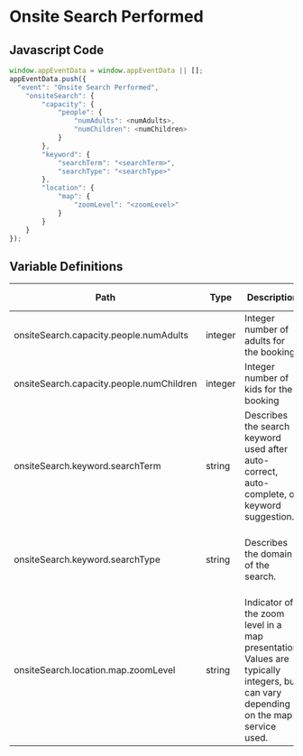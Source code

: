 # Onsite Search Performed

### 

## Javascript Code
```js
window.appEventData = window.appEventData || [];
appEventData.push({
  "event": "Onsite Search Performed",
    "onsiteSearch": {
        "capacity": {
            "people": {
                "numAdults": <numAdults>,
                "numChildren": <numChildren>
            }
        },
        "keyword": {
            "searchTerm": "<searchTerm>",
            "searchType": "<searchType>"
        },
        "location": {
            "map": {
                "zoomLevel": "<zoomLevel>"
            }
        }
    }
});
```

## Variable Definitions

|Path|Type|Description|Example|Pattern|Min Length|Max Length|Minimum|Maximum|Multiple Of|
| --- | --- | --- | --- | --- | --- | --- | --- | --- | --- |
|onsiteSearch.capacity.people.numAdults|integer|Integer number of adults for the booking|1, 2, 3, 4, 5||||1|||
|onsiteSearch.capacity.people.numChildren|integer|Integer number of kids for the booking|1, 2, 3, 4, 5||||0|||
|onsiteSearch.keyword.searchTerm|string|Describes the search keyword used after auto-correct, auto-complete, or keyword suggestion. |bluth, blue, red lobster|||||||
|onsiteSearch.keyword.searchType|string|Describes the domain of the search. |products, properties, articles, authors, coupons, publications|||||||
|onsiteSearch.location.map.zoomLevel|string|Indicator of the zoom level in a map presentation. Values are typically integers, but can vary depending on the map service used. |1, 2, 3, 4, 5, 6|||||||




